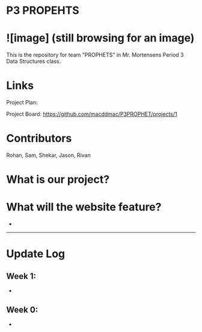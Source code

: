 # P3 PROPEHTS
# ![image] (still browsing for an image)
This is the repository for team "PROPHETS" in Mr. Mortensens Period 3 Data Structures class.

# Links
Project Plan: 

Project Board: https://github.com/macddmac/P3PROPHET/projects/1

# Contributors
Rohan, Sam, Shekar, Jason, Rivan

# What is our project?

# What will the website feature?
- 

---------------------------

# Update Log

## Week 1:
-
## Week 0:
-
